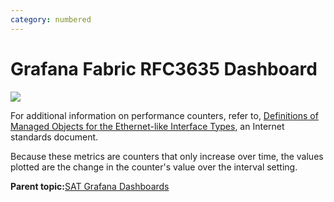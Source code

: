 ```yaml
---
category: numbered
---
```


# Grafana Fabric RFC3635 Dashboard

![](images/Grafana_rfc3635.png)

For additional information on performance counters, refer to, [Definitions of Managed Objects for the Ethernet-like Interface Types](https://tools.ietf.org/html/rfc3635), an Internet standards document.

Because these metrics are counters that only increase over time, the values plotted are the change in the counter's value over the interval setting.

**Parent topic:**[SAT Grafana Dashboards](SAT_Grafana_Dashboards.md)

